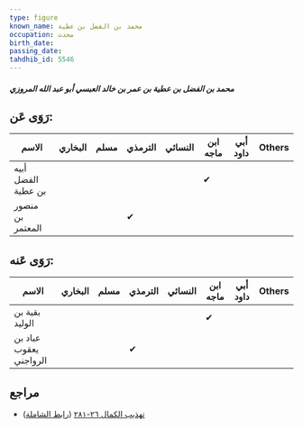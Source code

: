 ```yaml
---
type: figure
known_name: محمد بن الفضل بن عطية
occupation: محدث
birth_date:
passing_date:
tahdhib_id: 5546
---
```

##### محمد بن الفضل بن عطية بن عمر بن خالد العبسي أبو عبد الله المروزي

## رَوَى عَن:
| الاسم              | البخاري | مسلم | الترمذي | النسائي | ابن ماجه | أبي داود | Others |
| ------------------ | ------- | ---- | ------- | ------- | -------- | -------- | ------ |
| أبيه الفضل بن عطية |         |      |         |         | ✔        |          |        |
| منصور بن المعتمر   |         |      | ✔       |         |          |          |        |
## رَوَى عَنه:
| الاسم                  | البخاري | مسلم | الترمذي | النسائي | ابن ماجه | أبي داود | Others |
| ---------------------- | ------- | ---- | ------- | ------- | -------- | -------- | ------ |
| بقية بن الوليد         |         |      |         |         | ✔        |          |        |
| عباد بن يعقوب الرواجني |         |      | ✔       |         |          |          |        |
## مراجع
- [تهذيب الكمال ٢٦-٢٨١](obsidian://open?vault=Tahdhib-al-Kamal&file=Figures/٥٥٤٦-محمد%20بن%20الفضل%20بن%20عطية%20بن%20عمر%20بن%20خالد%20العبسي%20أبو%20عبد%20الله%20المروزي) ([رابط الشاملة](https://shamela.ws/book/3722/14029))